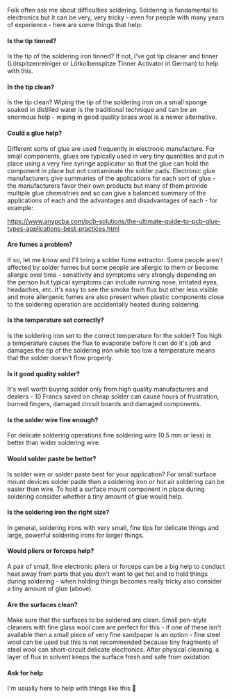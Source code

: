 Folk often ask me about difficulties soldering. Soldering is fundamental to electronics but it can be very, very tricky - even for people with many years of experience - here are some things that help:

#### Is the tip tinned?

Is the tip of the soldering iron tinned? If not, I've got tip cleaner and tinner (Lötspitzenreiniger or Lötkolbenspitze Tinner Activator in German) to help with this.

#### In the tip clean?

Is the tip clean? Wiping the tip of the soldering iron on a small sponge soaked in distilled water is the traditional technique and can be an enormous help - wiping in good quality brass wool is a newer alternative.

#### Could a glue help?

Different sorts of glue are used frequently in electronic manufacture. For small components, glues are typically used in very tiny quantities and put in place using a very fine syringe applicator so that the glue can hold the component in place but not contaminate the solder pads. Electronic glue manufacturers give summaries of the applications for each sort of glue - the manufacturers favor their own products but many of them provide multiple glue chemistries and so can give a balanced summary of the applications of each and the advantages and disadvantages of each - for example:

https://www.anypcba.com/pcb-solutions/the-ultimate-guide-to-pcb-glue-types-applications-best-practices.html

#### Are fumes a problem?

If so, let me know and I'll bring a solder fume extractor. Some people aren't affected by solder fumes but some people are allergic to them or become allergic over time - sensitivity and symptoms very strongly depending on the person but typical symptoms can include running nose, irritated eyes, headaches, etc. It's easy to see the smoke from flux but other less visible and more allergenic fumes are also present when plastic components close to the soldering operation are accidentally heated during soldering.

#### Is the temperature set correctly?

Is the soldering iron set to the correct temperature for the solder? Too high a temperature causes the flux to evaporate before it can do it's job and damages the tip of the soldering iron while too low a temperature means that the solder doesn't flow properly.

#### Is it good quality solder?

It's well worth buying solder only from high quality manufacturers and dealers - 10 Francs saved on cheap solder can cause hours of frustration, burned fingers, damaged circuit boards and damaged components.

#### Is the solder wire fine enough?

For delicate soldering operations fine soldering wire (0.5 mm or less) is better than wider soldering wire.

#### Would solder paste be better?

Is solder wire or solder paste best for your application? For small surface mount devices solder paste then a soldering iron or hot air soldering can be easier than wire. To hold a surface mount component in place during soldering consider whether a tiny amount of glue would help.

#### Is the soldering iron the right size?

In general, soldering irons with very small, fine tips for delicate things and large, powerful soldering irons for larger things.

#### Would pliers or forceps help?

A pair of small, fine electronic pliers or forceps can be a big help to conduct heat away from parts that you don't want to get hot and to hold things during soldering - when holding things becomes really tricky also consider a tiny amount of glue (above).

#### Are the surfaces clean?

Make sure that the surfaces to be soldered are clean. Small pen-style cleaners with fine glass wool core are perfect for this - if one of these isn't available then a small piece of very fine sandpaper is an option - fine steel wool can be used but this is not recommended because tiny fragments of steel wool can short-circuit delicate electronics. After physical cleaning, a layer of flux in solvent keeps the surface fresh and safe from oxidation.

#### Ask for help

I'm usually here to help with things like this 🙂

